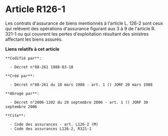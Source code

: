 # Article R126-1

Les contrats d'assurance de biens mentionnés à l'article L. 126-2 sont ceux qui relèvent des opérations d'assurance figurant
aux 3 à 9 de l'article R. 321-1 ou qui couvrent les pertes d'exploitation résultant des sinistres affectant les biens
assurés.

**Liens relatifs à cet article**

	**Codifié par**:

	  - Décret n°88-261 1988-03-18

	**Créé par**:

	  - Décret n°88-261 du 18 mars 1988 - art. 1 () JORF 20 mars 1988

	**Abrogé par**:

	  - Décret n°2006-1202 du 29 septembre 2006 - art. 1 () JORF 30 septembre 2006

	**Cite**:

	  - Code des assurances - art. L126-2 (M)
	  - Code des assurances L126-2, R321-1
